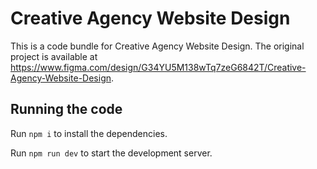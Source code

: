 
  # Creative Agency Website Design

  This is a code bundle for Creative Agency Website Design. The original project is available at https://www.figma.com/design/G34YU5M138wTq7zeG6842T/Creative-Agency-Website-Design.

  ## Running the code

  Run `npm i` to install the dependencies.

  Run `npm run dev` to start the development server.
  